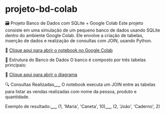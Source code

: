# projeto-bd-colab
🗃️ Projeto Banco de Dados com SQLite + Google Colab
Este projeto consiste em uma simulação de um pequeno banco de dados usando SQLite dentro do ambiente Google Colab. Ele envolve a criação de tabelas, inserção de dados e realização de consultas com JOIN, usando Python.

🔗 [Clique aqui para abrir o notebook no Google Colab](https://colab.research.google.com/github/LeonardoRobert/projeto-bd-colab/blob/main/Projeto_BD_SQLite.ipynb)

🔧 Estrutura do Banco de Dados
O banco é composto por três tabelas principais:

🔗 [Clique aqui para abrir o diagrama](https://github.com/LeonardoRobert/projeto-bd-colab/blob/main/docs/diagrama.png)

🔍 Consultas Realizadas␣␣
O notebook executa um JOIN entre as tabelas para listar as vendas realizadas com nome da pessoa, produto e quantidade. 

Exemplo de resultado:␣␣
(1, 'Maria', 'Caneta', 10)␣␣
(2, 'João', 'Caderno', 2)

